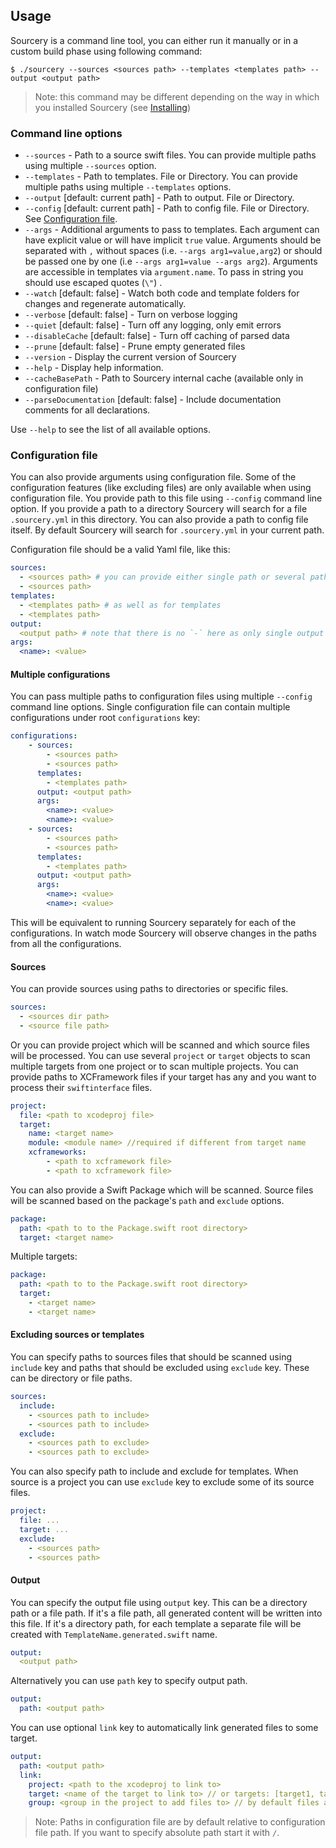 ## Usage

Sourcery is a command line tool, you can either run it manually or in a custom build phase using following command:

```
$ ./sourcery --sources <sources path> --templates <templates path> --output <output path>
```

> Note: this command may be different depending on the way in which you installed Sourcery (see [Installing](installing.html))

### Command line options

- `--sources` - Path to a source swift files. You can provide multiple paths using multiple `--sources` option.
- `--templates` - Path to templates. File or Directory. You can provide multiple paths using multiple `--templates` options.
- `--output` [default: current path] - Path to output. File or Directory.
- `--config` [default: current path] - Path to config file. File or Directory. See [Configuration file](usage.html#configuration-file).
- `--args` - Additional arguments to pass to templates. Each argument can have explicit value or will have implicit `true` value. Arguments should be separated with `,` without spaces (i.e. `--args arg1=value,arg2`) or should be passed one by one (i.e `--args arg1=value --args arg2`). Arguments are accessible in templates via `argument.name`. To pass in string you should use escaped quotes (`\"`) .
- `--watch` [default: false] - Watch both code and template folders for changes and regenerate automatically.
- `--verbose` [default: false] - Turn on verbose logging
- `--quiet` [default: false] - Turn off any logging, only emit errors
- `--disableCache` [default: false] - Turn off caching of parsed data
- `--prune` [default: false] - Prune empty generated files
- `--version` - Display the current version of Sourcery
- `--help` - Display help information.
- `--cacheBasePath` - Path to Sourcery internal cache (available only in configuration file)
- `--parseDocumentation`  [default: false] - Include documentation comments for all declarations.

Use `--help` to see the list of all available options.

### Configuration file

You can also provide arguments using configuration file. Some of the configuration features (like excluding files) are only 
available when using configuration file. You provide path to this file using `--config` command line option.
If you provide a path to a directory Sourcery will search for a file `.sourcery.yml` in this directory. You can also provide
a path to config file itself. By default Sourcery will search for `.sourcery.yml` in your current path.

Configuration file should be a valid Yaml file, like this:

```yaml
sources:
  - <sources path> # you can provide either single path or several paths using `-`
  - <sources path>
templates:
  - <templates path> # as well as for templates
  - <templates path>
output:
  <output path> # note that there is no `-` here as only single output path is supported
args:
  <name>: <value>
```

#### Multiple configurations

You can pass multiple paths to configuration files using multiple `--config` command line options.
Single configuration file can contain multiple configurations under root `configurations` key:

```yaml
configurations:
    - sources:
        - <sources path>
        - <sources path>
      templates:
        - <templates path>
      output: <output path>
      args:
        <name>: <value>
        <name>: <value>
    - sources:
        - <sources path>
        - <sources path>
      templates:
        - <templates path>
      output: <output path>
      args:
        <name>: <value>
        <name>: <value>
```

This will be equivalent to running Sourcery separately for each of the configurations. In watch mode Sourcery will observe changes in the paths from all the configurations.

#### Sources

You can provide sources using paths to directories or specific files.

```yaml
sources:
  - <sources dir path>
  - <source file path>
```

Or you can provide project which will be scanned and which source files will be processed. You can use several `project` or `target` objects to scan multiple targets from one project or to scan multiple projects. You can provide paths to XCFramework files if your target has any and you want to process their `swiftinterface` files.

```yaml
project:
  file: <path to xcodeproj file>
  target:
    name: <target name>
    module: <module name> //required if different from target name
    xcframeworks:
        - <path to xcframework file>
        - <path to xcframework file>
```

You can also provide a Swift Package which will be scanned. Source files will be scanned based on the package's `path` and `exclude` options.

```yaml
package:
  path: <path to to the Package.swift root directory>
  target: <target name>
```
Multiple targets:
```yaml
package:
  path: <path to to the Package.swift root directory>
  target:
    - <target name>
    - <target name>
```

#### Excluding sources or templates

You can specify paths to sources files that should be scanned using `include` key and paths that should be excluded using `exclude` key. These can be directory or file paths.

```yaml
sources:
  include:
    - <sources path to include>
    - <sources path to include>
  exclude:
    - <sources path to exclude>
    - <sources path to exclude>
```

You can also specify path to include and exclude for templates.
When source is a project you can use `exclude` key to exclude some of its source files.

```yaml
project:
  file: ...
  target: ...
  exclude:
    - <sources path>
    - <sources path>
```

#### Output

You can specify the output file using `output` key. This can be a directory path or a file path. If it's a file path, all generated content will be written into this file. If it's a directory path, for each template a separate file will be created with `TemplateName.generated.swift` name.

```yaml
output:
  <output path>
```

Alternatively you can use `path` key to specify output path.

```yaml
output:
  path: <output path>
```

You can use optional `link` key to automatically link generated files to some target.

```yaml
output:
  path: <output path>
  link:
    project: <path to the xcodeproj to link to>
    target: <name of the target to link to> // or targets: [target1, target2, ...]
    group: <group in the project to add files to> // by default files are added to project's root group
```

> Note: Paths in configuration file are by default relative to configuration file path. If you want to specify absolute path start it with `/`.

